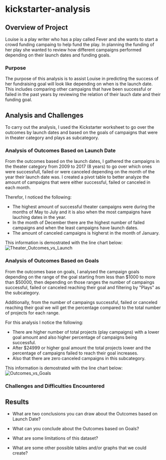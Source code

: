 # kickstarter-analysis

## Overview of Project
Louise is a play writer who has a play called Fever and she wants to start a crowd funding campaing to help fund the play. In planning the funding of her play she wanted to review how different campaigns performed depending on their launch dates and funding goals.

### Purpose
The purpose of this analysis is to assist Louise in predicting the success of her fundraising goal will look like depending on when is the launch date. This includes comparing other campaigns that have been successful or failed in the past years by reviewing the relation of their lauch date and their funding goal.

## Analysis and Challenges
To carry out the analysis, I used the Kickstarter worksheet to go over the outcomes by launch dates and based on the goals of campaigns that were in theater category and plays as subcategory. 

### Analysis of Outcomes Based on Launch Date
From the outcomes based on the launch dates, I gathered the campaigns in the theater category from 2009 to 2017 (8 years) to go over which ones were successfull, failed or were canceled depending on the month of the year their launch date was. I created a pivot table to better analyze the amount of campaigns that were either successful, failed or canceled in each month. 

Therefor, I noticed the following: 
- The highest amount of successful theater campaigns were during the months of May to July and it is also when the most campaigns have lauching dates in the year.
- In the month of December there are the highest number of failed campaigns and when the least campaigns have launch dates. 
- The amount of canceled campaigns is higherst in the month of January.

This information is demostrated with the line chart below: 
![Theater_Outcomes_vs_Launch](https://user-images.githubusercontent.com/99294497/155038059-617ce11d-6d90-44d5-a4e6-ebf41b0c8114.png)
>

### Analysis of Outcomes Based on Goals
From the outcomes base on goals, I analysed the campaign goals depending on the range of the goal starting from less than $1000 to more than $50000, then depending on those ranges the number of campaings successful, failed or canceled reaching their goal and filtering by "Plays" as the subcategory. 

Additionally, from the number of campaings successful, failed or canceled reaching their goal we will get the percentage compared to the total number of projects for each range.

For this analysis I notice the following: 
- There are higher number of total projects (play campaigns) with a lower goal amount and also higher percentage of campaigns being successful. 
- After $24999 or higher goal amount the total projects lower and the percentage of campaigns failed to reach their goal increases. 
- Also that there are zero canceled campaigns in this subcategory. 

This information is demostrated with the line chart below: 
![Outcomes_vs_Goals](https://user-images.githubusercontent.com/99294497/155041500-36dcbb91-4d71-45b7-8d0b-99dc8df31fce.png)



### Challenges and Difficulties Encountered

## Results

- What are two conclusions you can draw about the Outcomes based on Launch Date?

- What can you conclude about the Outcomes based on Goals?

- What are some limitations of this dataset?

- What are some other possible tables and/or graphs that we could create?

